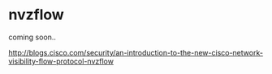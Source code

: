 # nvzflow
coming soon..

http://blogs.cisco.com/security/an-introduction-to-the-new-cisco-network-visibility-flow-protocol-nvzflow


